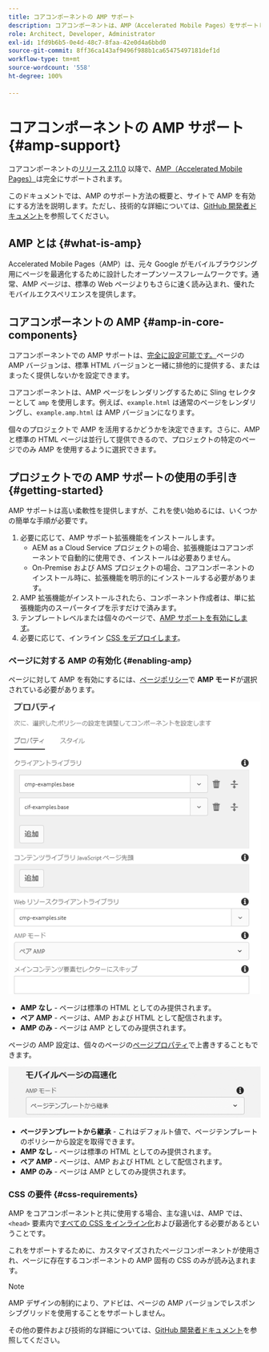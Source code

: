 ```yaml
---
title: コアコンポーネントの AMP サポート
description: コアコンポーネントは、AMP（Accelerated Mobile Pages）をサポートします
role: Architect, Developer, Administrator
exl-id: 1fd9b6b5-0e4d-48c7-8faa-42e0d4a6bbd0
source-git-commit: 8ff36ca143af9496f988b1ca65475497181def1d
workflow-type: tm+mt
source-wordcount: '558'
ht-degree: 100%

---
```


# コアコンポーネントの AMP サポート {#amp-support}

コアコンポーネントの[リリース 2.11.0](/help/versions.md) 以降で、[AMP（Accelerated Mobile Pages）](https://developers.google.com/amp)は完全にサポートされます。

このドキュメントでは、AMP のサポート方法の概要と、サイトで AMP を有効にする方法を説明します。ただし、技術的な詳細については、[GitHub 開発者ドキュメント](https://github.com/adobe/aem-core-wcm-components/tree/master/extensions/amp)を参照してください。

## AMP とは {#what-is-amp}

Accelerated Mobile Pages（AMP）は、元々 Google がモバイルブラウジング用にページを最適化するために設計したオープンソースフレームワークです。通常、AMP ページは、標準の Web ページよりもさらに速く読み込まれ、優れたモバイルエクスペリエンスを提供します。

## コアコンポーネントの AMP {#amp-in-core-components}

コアコンポーネントでの AMP サポートは、[完全に設定可能です。](#enabling-amp)ページの AMP バージョンは、標準 HTML バージョンと一緒に排他的に提供する、またはまったく提供しないかを設定できます。

コアコンポーネントは、AMP ページをレンダリングするために Sling セレクターとして `amp` を使用します。例えば、`example.html` は通常のページをレンダリングし、`example.amp.html` は AMP バージョンになります。

個々のプロジェクトで AMP を活用するかどうかを決定できます。さらに、AMP と標準の HTML ページは並行して提供できるので、プロジェクトの特定のページでのみ AMP を使用するように選択できます。

## プロジェクトでの AMP サポートの使用の手引き {#getting-started}

AMP サポートは高い柔軟性を提供しますが、これを使い始めるには、いくつかの簡単な手順が必要です。

1. 必要に応じて、AMP サポート拡張機能をインストールします。
   * AEM as a Cloud Service プロジェクトの場合、拡張機能はコアコンポーネントで自動的に使用でき、インストールは必要ありません。
   * On-Premise および AMS プロジェクトの場合、コアコンポーネントのインストール時に、拡張機能を明示的にインストールする必要があります。
1. AMP 拡張機能がインストールされたら、コンポーネント作成者は、単に拡張機能内のスーパータイプを示すだけで済みます。
1. テンプレートレベルまたは個々のページで、[AMP サポートを有効にします](#enabling-amp)。
1. 必要に応じて、インライン [CSS をデプロイします](#css-requirements)。

### ページに対する AMP の有効化 {#enabling-amp}

ページに対して AMP を有効にするには、[ページポリシー](https://docs.adobe.com/content/help/ja-JP/experience-manager-cloud-service/sites/authoring/features/templates.html#editing-a-template-page-policy-template-author-developer)で **AMP モード**&#x200B;が選択されている必要があります。

![AMP ページポリシーのオプション](/help/assets/amp-policy.png)

* **AMP なし** - ページは標準の HTML としてのみ提供されます。
* **ペア AMP** - ページは、AMP および HTML として配信されます。
* **AMP のみ** - ページは AMP としてのみ提供されます。

ページの AMP 設定は、個々のページの[ページプロパティ](https://docs.adobe.com/content/help/ja-JP/experience-manager-cloud-service/sites/authoring/fundamentals/page-properties.html)で上書きすることもできます。

![AMP ページプロパティ](/help/assets/amp-page-properties.png)

* **ページテンプレートから継承** - これはデフォルト値で、ページテンプレートのポリシーから設定を取得できます。
* **AMP なし** - ページは標準の HTML としてのみ提供されます。
* **ペア AMP** - ページは、AMP および HTML として配信されます。
* **AMP のみ** - ページは AMP としてのみ提供されます。

### CSS の要件 {#css-requirements}

AMP をコアコンポーネントと共に使用する場合、主な違いは、AMP では、`<head>` 要素内で[すべての CSS をインライン化](including-clientlibs.md#inlining)および最適化する必要があるということです。

これをサポートするために、カスタマイズされたページコンポーネントが使用され、ページに存在するコンポーネントの AMP 固有の CSS のみが読み込まれます。

>[!NOTE]
>
>AMP デザインの制約により、アドビは、ページの AMP バージョンでレスポンシブグリッドを使用することをサポートしません。

その他の要件および技術的な詳細については、[GitHub 開発者ドキュメント](https://github.com/adobe/aem-core-wcm-components/tree/master/extensions/amp)を参照してください。
